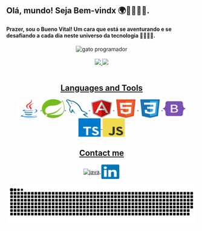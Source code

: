 <h2 lign="right" > Olá, mundo! Seja Bem-vindx 🌍👋🏼🤙🏼. </h2>



<h4 lign="right"> Prazer, sou o Bueno Vital! Um cara que está se aventurando e se desafiando a cada dia neste universo da tecnologia 👨🏼‍💻🧐. </h4>
<div align="center">
 <img height="180rem" alt="gato programador" src="https://i.imgur.com/XFALwMG.gif"> 
 </div>
 
 <br>
  

<div align="center">
  <a href="https://github.com/vjbueno">
  <img height="180em" src="https://github-readme-stats.vercel.app/api?username=vjbueno&show_icons=true&theme=dark&include_all_commits=true&count_private=true"/>
  <img height="180em" src="https://github-readme-stats.vercel.app/api/top-langs/?username=vjbueno&layout=compact&langs_count=7&theme=dark"/>
</div>
<div align="center" style="display: inline_block">
    <br>
  <h2 lign="center"> Languages and Tools </h2>
      <img align="center" alt="java" height="50" width="60" src="https://github.com/devicons/devicon/blob/master/icons/java/java-original.svg">
      <img align="center" alt="spring" height="50" width="60" src="https://github.com/devicons/devicon/blob/master/icons/spring/spring-original.svg">
      <img align="center" alt="mysql" height="50" width="60" src="https://github.com/devicons/devicon/blob/master/icons/mysql/mysql-original.svg">
      <img align="center" alt="angular" height="50" width="60" src="https://github.com/devicons/devicon/blob/master/icons/angularjs/angularjs-original.svg">
      <img align="center" alt="html" height="50" width="60" src="https://github.com/devicons/devicon/blob/master/icons/html5/html5-original.svg">
      <img align="center" alt="css" height="50" width="60" src="https://github.com/devicons/devicon/blob/master/icons/css3/css3-original.svg">
      <img align="center" alt="bootstrap" height="50" width="60" src="https://github.com/devicons/devicon/blob/master/icons/bootstrap/bootstrap-plain.svg">
      <img align="center" alt="typescript" height="50" width="60" src="https://github.com/devicons/devicon/blob/master/icons/typescript/typescript-original.svg">
      <img align="center" alt="javacript" height="50" width="60" src="https://github.com/devicons/devicon/blob/master/icons/javascript/javascript-original.svg"> 
  
  <h2 align="center"> Contact me </h2>
    <a href = "mailto:@hotmail.com">
    <img align="center" alt="java" height="50" width="70" src="https://i.imgur.com/pvXZHwn.png">
      
   <a href = "https://www.linkedin.com">
   <img align="center" alt="java" height="40" width="50" src="https://github.com/devicons/devicon/blob/master/icons/linkedin/linkedin-original.svg">
     
   ![Snake animation](https://github.com/vjbueno/vjbueno/blob/output/github-contribution-grid-snake.svg)
   
     
     

    
    
    
 
<!--

<p align = 'center'>
    Contato:
    <br>
    <a href="https://www.linkedin.com/in/bueno-vital/">
    <img src="https://img.shields.io/badge/linkedin-%230077B5.svg?&style=for-the-badge&logo=linkedin&logoColor=white" /></a>
</p>
-->

<!--
Atualmente estou aprendendo: Java, HTML, CSS, Git, GitHub e MySQL. 

Contato:
[![Linkedin Badge](https://img.shields.io/badge/-LinkedIn-blue?style=flat-square&logo=Linkedin&logoColor=white&link=https://www.linkedin.com/in/bueno-vital/)](https://www.linkedin.com/in/bueno-vital/)

- 🔭 I’m currently working on ...
- 🌱 I’m currently learning ...
- 👯 I’m looking to collaborate on ...
- 🤔 I’m looking for help with ...
- 💬 Ask me about ...
- 📫 How to reach me: ...
- 😄 Pronouns: ...
- ⚡ Fun fact: ...
-->
